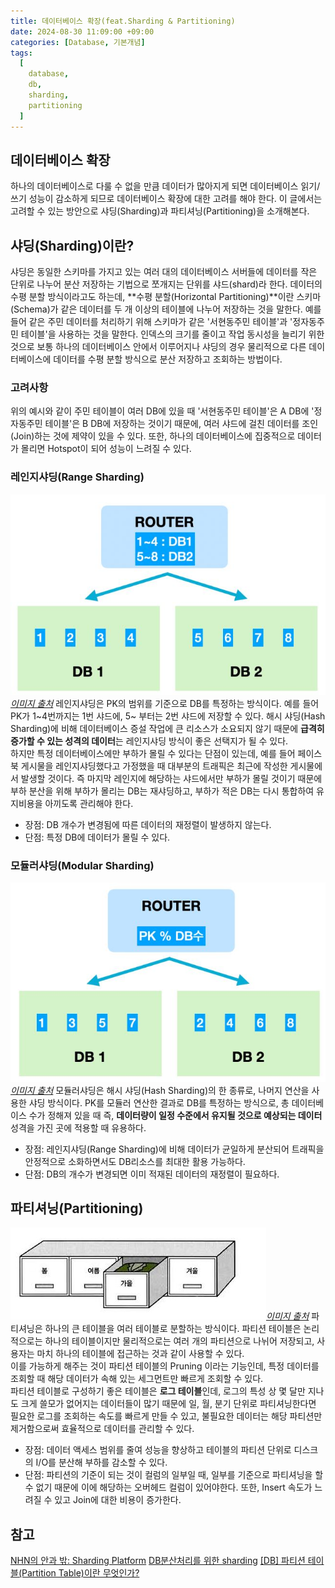 ```yaml
---
title: 데이터베이스 확장(feat.Sharding & Partitioning)
date: 2024-08-30 11:09:00 +09:00
categories: [Database, 기본개념]
tags:
  [
    database,
    db,
    sharding,
	partitioning
  ]
---
```

## 데이터베이스 확장
하나의 데이터베이스로 다룰 수 없을 만큼 데이터가 많아지게 되면 데이터베이스 읽기/쓰기 성능이 감소하게 되므로 데이터베이스 확장에 대한 고려를 해야 한다. 이 글에서는 고려할 수 있는 방안으로 샤딩(Sharding)과 파티셔닝(Partitioning)을 소개해본다. 

## 샤딩(Sharding)이란?
샤딩은 동일한 스키마를 가지고 있는 여러 대의 데이터베이스 서버들에 데이터를 작은 단위로 나누어 분산 저장하는 기법으로 쪼개지는 단위를 샤드(shard)라 한다. 
데이터의 수평 분할 방식이라고도 하는데, **수평 분할(Horizontal Partitioning)**이란 스키마(Schema)가 같은 데이터를 두 개 이상의 테이블에 나누어 저장하는 것을 말한다. 예를 들어 같은 주민 데이터를 처리하기 위해 스키마가 같은 '서현동주민 테이블'과 '정자동주민 테이블'을 사용하는 것을 말한다. 인덱스의 크기를 줄이고 작업 동시성을 늘리기 위한 것으로 보통 하나의 데이터베이스 안에서 이루어지나 샤딩의 경우 물리적으로 다른 데이터베이스에 데이터를 수평 분할 방식으로 분산 저장하고 조회하는 방법이다. 

### 고려사항
위의 예시와 같이 주민 테이블이 여러 DB에 있을 때 '서현동주민 테이블'은 A DB에 '정자동주민 테이블'은 B DB에 저장하는 것이기 때문에, 여러 샤드에 걸친 데이터를 조인(Join)하는 것에 제약이 있을 수 있다. 
또한, 하나의 데이터베이스에 집중적으로 데이터가 몰리면 Hotspot이 되어 성능이 느려질 수 있다. 

### 레인지샤딩(Range Sharding)
![img](/assets/img/blog/blog-2024-09-02-1654.jpg)*[이미지 출처](https://techblog.woowahan.com/2687/)*
레인지샤딩은 PK의 범위를 기준으로 DB를 특정하는 방식이다. 예를 들어 PK가 1~4번까지는 1번 샤드에, 5~ 부터는 2번 샤드에 저장할 수 있다. 해시 샤딩(Hash Sharding)에 비해 데이터베이스 증설 작업에 큰 리소스가 소요되지 않기 때문에 **급격히 증가할 수 있는 성격의 데이터**는 레인지샤딩 방식이 좋은 선택지가 될 수 있다.  
하지만 특정 데이터베이스에만 부하가 몰릴 수 있다는 단점이 있는데, 예를 들어 페이스북 게시물을 레인지샤딩했다고 가정했을 때 대부분의 트래픽은 최근에 작성한 게시물에서 발생할 것이다. 즉 마지막 레인지에 해당하는 샤드에서만 부하가 몰릴 것이기 때문에 부하 분산을 위해 부하가 몰리는 DB는 재샤딩하고, 부하가 적은 DB는 다시 통합하여 유지비용을 아끼도록 관리해야 한다. 
- 장점: DB 개수가 변경됨에 따른 데이터의 재정렬이 발생하지 않는다. 
- 단점: 특정 DB에 데이터가 몰릴 수 있다. 

### 모듈러샤딩(Modular Sharding)
![img](/assets/img/blog/blog-2024-09-02-1648.jpg)*[이미지 출처](https://techblog.woowahan.com/2687/)*
모듈러샤딩은 해시 샤딩(Hash Sharding)의 한 종류로, 나머지 연산을 사용한 샤딩 방식이다. PK를 모듈러 연산한 결과로 DB를 특정하는 방식으로, 총 데이터베이스 수가 정해져 있을 때 즉, **데이터량이 일정 수준에서 유지될 것으로 예상되는 데이터** 성격을 가진 곳에 적용할 때 유용하다. 
- 장점: 레인지샤딩(Range Sharding)에 비해 데이터가 균일하게 분산되어 트래픽을 안정적으로 소화하면서도 DB리소스를 최대한 활용 가능하다. 
- 단점: DB의 개수가 변경되면 이미 적재된 데이터의 재정렬이 필요하다. 

## 파티셔닝(Partitioning)
![img](/assets/img/blog/blog-2024-09-02-1720.jpg)*[이미지 출처](https://coding-factory.tistory.com/840)*
파티셔닝은 하나의 큰 테이블을 여러 테이블로 분할하는 방식이다. 파티션 테이블은 논리적으로는 하나의 테이블이지만 물리적으로는 여러 개의 파티션으로 나뉘어 저장되고, 사용자는 마치 하나의 테이블에 접근하는 것과 같이 사용할 수 있다.  
이를 가능하게 해주는 것이 파티션 테이블의 Pruning 이라는 기능인데, 특정 데이터를 조회할 때 해당 데이터가 속해 있는 세그먼트만 빠르게 조회할 수 있다.  
파티션 테이블로 구성하기 좋은 테이블은 **로그 테이블**인데, 로그의 특성 상 몇 달만 지나도 크게 쓸모가 없어지는 데이터들이 많기 때문에 일, 월, 분기 단위로 파티셔닝한다면 필요한 로그를 조회하는 속도를 빠르게 만들 수 있고, 불필요한 데이터는 해당 파티션만 제거함으로써 효율적으로 데이터를 관리할 수 있다. 
- 장점: 데이터 액세스 범위를 줄여 성능을 향상하고 테이블의 파티션 단위로 디스크의 I/O를 분산해 부하를 감소할 수 있다. 
- 단점: 파티션의 기준이 되는 것이 컬럼의 일부일 때, 일부를 기준으로 파티셔닝을 할 수 없기 때문에 이에 해당하는 오버헤드 컬럼이 있어야한다. 또한, Insert 속도가 느려질 수 있고 Join에 대한 비용이 증가한다. 

## 참고
[NHN의 안과 밖: Sharding Platform](https://d2.naver.com/helloworld/14822)
[DB분산처리를 위한 sharding](https://techblog.woowahan.com/2687/)
[[DB] 파티션 테이블(Partition Table)이란 무엇인가?](https://coding-factory.tistory.com/840)